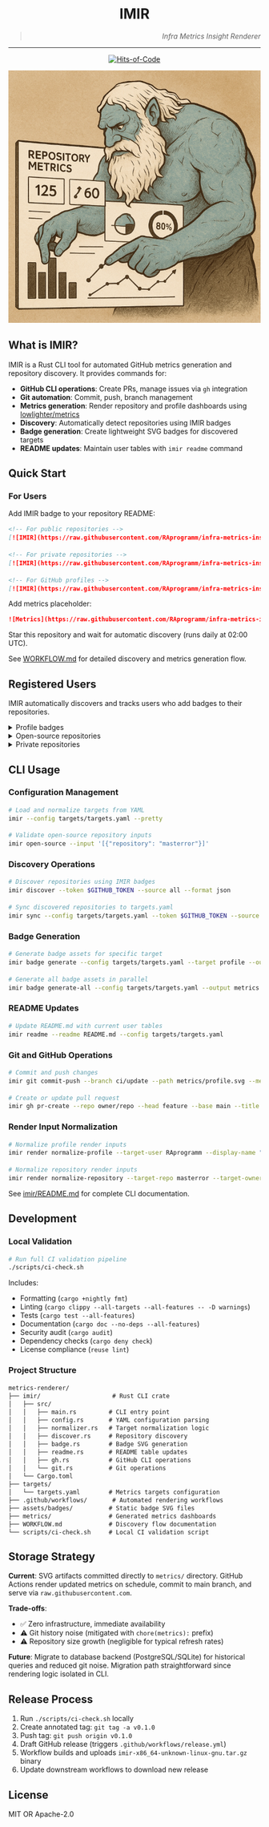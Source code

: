<!--
SPDX-FileCopyrightText: 2025 RAprogramm <andrey.rozanov.vl@gmail.com>

SPDX-License-Identifier: MIT
-->

<h1 align="center">IMIR</h1>
<div align="right">
  <blockquote><em>Infra Metrics Insight Renderer</em></blockquote>
</div>

<hr />

<p align="center">
  <a href="https://hitsofcode.com/github/RAprogramm/infra-metrics-insight-renderer/view?branch=main">
    <img src="https://hitsofcode.com/github/RAprogramm/infra-metrics-insight-renderer?branch=main" alt="Hits-of-Code" />
  </a>
</p>

<p align="center">
  <a href="./assets/imir.png">
    <img src="./assets/imir.png" alt="IMIR" />
  </a>
</p>

## What is IMIR?

IMIR is a Rust CLI tool for automated GitHub metrics generation and repository discovery. It provides commands for:

- **GitHub CLI operations**: Create PRs, manage issues via `gh` integration
- **Git automation**: Commit, push, branch management
- **Metrics generation**: Render repository and profile dashboards using [lowlighter/metrics](https://github.com/lowlighter/metrics)
- **Discovery**: Automatically detect repositories using IMIR badges
- **Badge generation**: Create lightweight SVG badges for discovered targets
- **README updates**: Maintain user tables with `imir readme` command

## Quick Start

### For Users

Add IMIR badge to your repository README:

```markdown
<!-- For public repositories -->
[![IMIR](https://raw.githubusercontent.com/RAprogramm/infra-metrics-insight-renderer/main/assets/badges/imir-badge-simple-public.svg)](https://github.com/RAprogramm/infra-metrics-insight-renderer)

<!-- For private repositories -->
[![IMIR](https://raw.githubusercontent.com/RAprogramm/infra-metrics-insight-renderer/main/assets/badges/imir-badge-simple-private.svg)](https://github.com/RAprogramm/infra-metrics-insight-renderer)

<!-- For GitHub profiles -->
[![IMIR](https://raw.githubusercontent.com/RAprogramm/infra-metrics-insight-renderer/main/assets/badges/imir-badge-simple-profile.svg)](https://github.com/RAprogramm/infra-metrics-insight-renderer)
```

Add metrics placeholder:

```markdown
![Metrics](https://raw.githubusercontent.com/RAprogramm/infra-metrics-insight-renderer/main/metrics/<repo-name>.svg)
```

Star this repository and wait for automatic discovery (runs daily at 02:00 UTC).

See [WORKFLOW.md](WORKFLOW.md) for detailed discovery and metrics generation flow.

## Registered Users

IMIR automatically discovers and tracks users who add badges to their repositories.

<details>
<summary>Profile badges</summary>

<!-- IMIR will update this table automatically -->

<table>
  <thead>
    <tr><th>Account</th><th>Badge</th></tr>
  </thead>
  <tbody>
    <tr>
      <td><code>RAprogramm</code></td>
      <td><img alt="RAprogramm profile metrics" src="https://raw.githubusercontent.com/RAprogramm/infra-metrics-insight-renderer/main/metrics/profile.svg" /></td>
    </tr>
  </tbody>
</table>

</details>

<details>
<summary>Open-source repositories</summary>

<!-- IMIR will update this table automatically -->

<table>
  <thead>
    <tr><th>Repository</th><th>Badge</th></tr>
  </thead>
  <tbody>
    <tr>
      <td><code>RAprogramm/masterror</code></td>
      <td><img alt="masterror metrics" src="https://raw.githubusercontent.com/RAprogramm/infra-metrics-insight-renderer/main/metrics/masterror.svg" /></td>
    </tr>
    <tr>
      <td><code>RAprogramm/telegram-webapp-sdk</code></td>
      <td><img alt="telegram-webapp-sdk metrics" src="https://raw.githubusercontent.com/RAprogramm/infra-metrics-insight-renderer/main/metrics/telegram-webapp-sdk.svg" /></td>
    </tr>
    <tr>
      <td><code>RAprogramm/infra-metrics-insight-renderer</code></td>
      <td><img alt="infra-metrics-insight-renderer metrics" src="https://raw.githubusercontent.com/RAprogramm/infra-metrics-insight-renderer/main/metrics/infra-metrics-insight-renderer.svg" /></td>
    </tr>
  </tbody>
</table>

</details>

<details>
<summary>Private repositories</summary>

<!-- IMIR will update this table automatically -->

<p>
  Private dashboards follow the same embedding rules. Publish badges from this section once private projects are registered.
</p>

</details>

## CLI Usage

### Configuration Management

```bash
# Load and normalize targets from YAML
imir --config targets/targets.yaml --pretty

# Validate open-source repository inputs
imir open-source --input '[{"repository": "masterror"}]'
```

### Discovery Operations

```bash
# Discover repositories using IMIR badges
imir discover --token $GITHUB_TOKEN --source all --format json

# Sync discovered repositories to targets.yaml
imir sync --config targets/targets.yaml --token $GITHUB_TOKEN --source all
```

### Badge Generation

```bash
# Generate badge assets for specific target
imir badge generate --config targets/targets.yaml --target profile --output metrics

# Generate all badge assets in parallel
imir badge generate-all --config targets/targets.yaml --output metrics
```

### README Updates

```bash
# Update README.md with current user tables
imir readme --readme README.md --config targets/targets.yaml
```

### Git and GitHub Operations

```bash
# Commit and push changes
imir git commit-push --branch ci/update --path metrics/profile.svg --message "Update metrics"

# Create or update pull request
imir gh pr-create --repo owner/repo --head feature --base main --title "Title" --body "Body" --labels ci --token $GITHUB_TOKEN
```

### Render Input Normalization

```bash
# Normalize profile render inputs
imir render normalize-profile --target-user RAprogramm --display-name "Profile"

# Normalize repository render inputs
imir render normalize-repository --target-repo masterror --target-owner RAprogramm --github-repo owner/repo
```

See [imir/README.md](imir/README.md) for complete CLI documentation.

## Development

### Local Validation

```bash
# Run full CI validation pipeline
./scripts/ci-check.sh
```

Includes:
- Formatting (`cargo +nightly fmt`)
- Linting (`cargo clippy --all-targets --all-features -- -D warnings`)
- Tests (`cargo test --all-features`)
- Documentation (`cargo doc --no-deps --all-features`)
- Security audit (`cargo audit`)
- Dependency checks (`cargo deny check`)
- License compliance (`reuse lint`)

### Project Structure

```
metrics-renderer/
├── imir/                    # Rust CLI crate
│   ├── src/
│   │   ├── main.rs         # CLI entry point
│   │   ├── config.rs       # YAML configuration parsing
│   │   ├── normalizer.rs   # Target normalization logic
│   │   ├── discover.rs     # Repository discovery
│   │   ├── badge.rs        # Badge SVG generation
│   │   ├── readme.rs       # README table updates
│   │   ├── gh.rs           # GitHub CLI operations
│   │   └── git.rs          # Git operations
│   └── Cargo.toml
├── targets/
│   └── targets.yaml        # Metrics targets configuration
├── .github/workflows/       # Automated rendering workflows
├── assets/badges/          # Static badge SVG files
├── metrics/                # Generated metrics dashboards
├── WORKFLOW.md             # Discovery flow documentation
└── scripts/ci-check.sh     # Local CI validation script
```

## Storage Strategy

**Current**: SVG artifacts committed directly to `metrics/` directory. GitHub Actions render updated metrics on schedule, commit to main branch, and serve via `raw.githubusercontent.com`.

**Trade-offs**:
- ✅ Zero infrastructure, immediate availability
- ⚠️ Git history noise (mitigated with `chore(metrics):` prefix)
- ⚠️ Repository size growth (negligible for typical refresh rates)

**Future**: Migrate to database backend (PostgreSQL/SQLite) for historical queries and reduced git noise. Migration path straightforward since rendering logic isolated in CLI.

## Release Process

1. Run `./scripts/ci-check.sh` locally
2. Create annotated tag: `git tag -a v0.1.0`
3. Push tag: `git push origin v0.1.0`
4. Draft GitHub release (triggers `.github/workflows/release.yml`)
5. Workflow builds and uploads `imir-x86_64-unknown-linux-gnu.tar.gz` binary
6. Update downstream workflows to download new release

## License

MIT OR Apache-2.0
